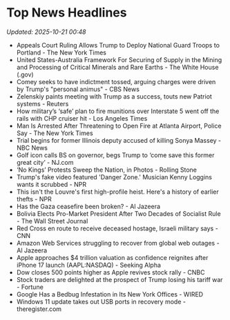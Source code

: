 # Top News Headlines

_Updated: 2025-10-21 00:48_

- Appeals Court Ruling Allows Trump to Deploy National Guard Troops to Portland - The New York Times
- United States-Australia Framework For Securing of Supply in the Mining and Processing of Critical Minerals and Rare Earths - The White House (.gov)
- Comey seeks to have indictment tossed, arguing charges were driven by Trump's "personal animus" - CBS News
- Zelenskiy paints meeting with Trump as a success, touts new Patriot systems - Reuters
- How military’s ‘safe’ plan to fire munitions over Interstate 5 went off the rails with CHP cruiser hit - Los Angeles Times
- Man Is Arrested After Threatening to Open Fire at Atlanta Airport, Police Say - The New York Times
- Trial begins for former Illinois deputy accused of killing Sonya Massey - NBC News
- Golf icon calls BS on governor, begs Trump to ‘come save this former great city’ - NJ.com
- ‘No Kings’ Protests Sweep the Nation, in Photos - Rolling Stone
- Trump's fake video featured 'Danger Zone.' Musician Kenny Loggins wants it scrubbed - NPR
- This isn't the Louvre's first high-profile heist. Here's a history of earlier thefts - NPR
- Has the Gaza ceasefire been broken? - Al Jazeera
- Bolivia Elects Pro-Market President After Two Decades of Socialist Rule - The Wall Street Journal
- Red Cross en route to receive deceased hostage, Israeli military says - CNN
- Amazon Web Services struggling to recover from global web outages - Al Jazeera
- Apple approaches $4 trillion valuation as confidence reignites after iPhone 17 launch (AAPL:NASDAQ) - Seeking Alpha
- Dow closes 500 points higher as Apple revives stock rally - CNBC
- Stock traders are delighted at the prospect of Trump losing his tariff war - Fortune
- Google Has a Bedbug Infestation in Its New York Offices - WIRED
- Windows 11 update takes out USB ports in recovery mode - theregister.com